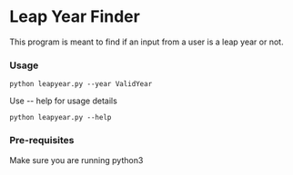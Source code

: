 # Leap Year Finder
This program is meant to find if an input from a user is a leap year or not.

### Usage
```
python leapyear.py --year ValidYear
```
Use -- help for usage details
```
python leapyear.py --help 
```

### Pre-requisites
Make sure you are running python3

